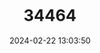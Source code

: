 ---
title: "34464"
category: "Ficus amazonica"
draft: false
date: 2024-02-22 13:03:50
languages:
  Portuguese: ["Figueira-amazônica"]
  Spanish; Castilian: ["Higuera", "Mata palos"]
---
